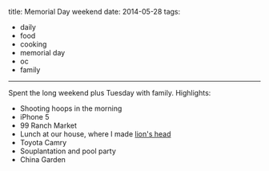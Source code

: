 title: Memorial Day weekend
date: 2014-05-28
tags:
- daily
- food
- cooking
- memorial day
- oc
- family
---

Spent the long weekend plus Tuesday with family. Highlights:

- Shooting hoops in the morning
- iPhone 5
- 99 Ranch Market
- Lunch at our house, where I made [lion's head](http://en.wikipedia.org/wiki/Lion%27s_head_(food))
- Toyota Camry
- Souplantation and pool party
- China Garden
